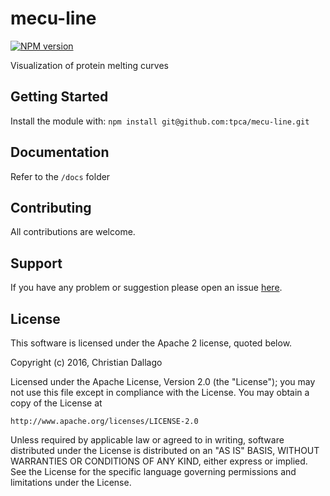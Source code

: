 # mecu-line

[![NPM version](http://img.shields.io/npm/v/mecu-line.svg)](https://www.npmjs.org/package/mecu-line) 

Visualization of protein melting curves

## Getting Started
Install the module with: `npm install git@github.com:tpca/mecu-line.git`

## Documentation

Refer to the `/docs` folder

## Contributing

All contributions are welcome.

## Support

If you have any problem or suggestion please open an issue [here](https://github.com/tpca/mecu-line/issues).

## License 
This software is licensed under the Apache 2 license, quoted below.

Copyright (c) 2016, Christian Dallago

Licensed under the Apache License, Version 2.0 (the "License"); you may not
use this file except in compliance with the License. You may obtain a copy of
the License at

    http://www.apache.org/licenses/LICENSE-2.0

Unless required by applicable law or agreed to in writing, software
distributed under the License is distributed on an "AS IS" BASIS, WITHOUT
WARRANTIES OR CONDITIONS OF ANY KIND, either express or implied. See the
License for the specific language governing permissions and limitations under
the License.
